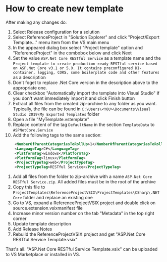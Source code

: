 # How to create new template

After making any changes do:

1. Select Release configuration for a solution
1. Select ReferenceProject in "Solution Explorer"  and click "Project/Export Template..." menu item from the VS main menu
1. In the appeared dialog box select "Project template" option and "ReferenceProject" in the combobox below and click Next
1. Set the value `ASP.Net Core RESTful Service` as a template name and the `Project template to create production-ready RESTful service based on ASP.Net Core v3.1 or 5.0. It contains preconfigured DI-container, logging, CORS, some boilerplate code and other features` as a description
1. Don't foget to replace .Net Core version in the description above to the appropriate one.
1. Clear checkbox "Automatically import the template into Visual Studio" if you don't want immediately import it and click Finish button
1. Extract all files from the created zip-archive to any folder as you want. Typically, the file can be found in `C:\Users\<YOU>\Documents\Visual Studio 2019\My Exported Templates` folder
1. Open a file "MyTemplate.vstemplate"
1. Replace content of the tag `DefaultName` in the section `TemplateData` to `ASPNetCore.Service`
1. Add the following tags to the same section:
```xml
    <NumberOfParentCategoriesToRollUp>1</NumberOfParentCategoriesToRollUp>
    <LanguageTag>C#</LanguageTag>
    <PlatformTag>windows</PlatformTag>
    <PlatformTag>linux</PlatformTag>
    <ProjectTypeTag>web</ProjectTypeTag>
    <ProjectTypeTag>RESTful Service</ProjectTypeTag>
```
1. Add all files from the folder to zip-archive with a name `ASP.Net Core RESTful Service.zip`. All added files must be in the root of the archive
1. Copy this file to `ProjectTemplates\ReferenceProjectVSIX\ProjectTemplates\CSharp\.NET Core` folder and replace an existing one
1. Go to VS, expand a ReferenceProjectVSIX project and double click on source.extension.vsixmanifest file
1. Increase minor version number on the tab "Metadata" in the top right corner
1. Update template description
1. Add Release Notes
1. Rebuild the ReferenceProjectVSIX project and get "ASP.Net Core RESTful Service Template.vsix"

That's all. "ASP.Net Core RESTful Service Template.vsix" can be uploaded to VS Marketplace or installed in VS.